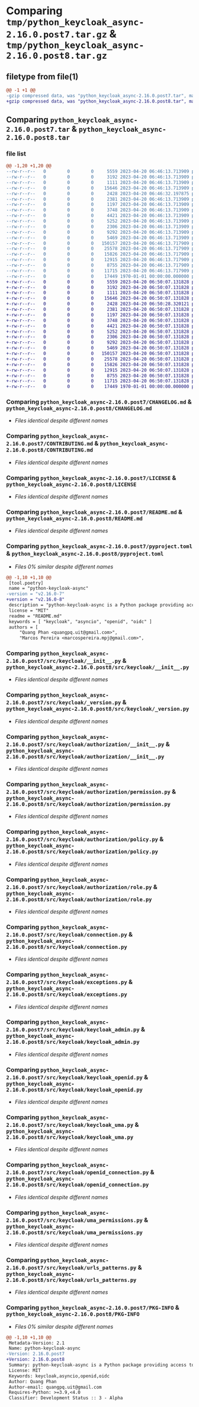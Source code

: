 # Comparing `tmp/python_keycloak_async-2.16.0.post7.tar.gz` & `tmp/python_keycloak_async-2.16.0.post8.tar.gz`

## filetype from file(1)

```diff
@@ -1 +1 @@
-gzip compressed data, was "python_keycloak_async-2.16.0.post7.tar", max compression
+gzip compressed data, was "python_keycloak_async-2.16.0.post8.tar", max compression
```

## Comparing `python_keycloak_async-2.16.0.post7.tar` & `python_keycloak_async-2.16.0.post8.tar`

### file list

```diff
@@ -1,20 +1,20 @@
--rw-r--r--   0        0        0     5559 2023-04-20 06:46:13.713909 python_keycloak_async-2.16.0.post7/CHANGELOG.md
--rw-r--r--   0        0        0     3192 2023-04-20 06:46:13.713909 python_keycloak_async-2.16.0.post7/CONTRIBUTING.md
--rw-r--r--   0        0        0     1111 2023-04-20 06:46:13.713909 python_keycloak_async-2.16.0.post7/LICENSE
--rw-r--r--   0        0        0    15646 2023-04-20 06:46:13.713909 python_keycloak_async-2.16.0.post7/README.md
--rw-r--r--   0        0        0     2428 2023-04-20 06:46:32.197875 python_keycloak_async-2.16.0.post7/pyproject.toml
--rw-r--r--   0        0        0     2381 2023-04-20 06:46:13.713909 python_keycloak_async-2.16.0.post7/src/keycloak/__init__.py
--rw-r--r--   0        0        0     1197 2023-04-20 06:46:13.713909 python_keycloak_async-2.16.0.post7/src/keycloak/_version.py
--rw-r--r--   0        0        0     3748 2023-04-20 06:46:13.713909 python_keycloak_async-2.16.0.post7/src/keycloak/authorization/__init__.py
--rw-r--r--   0        0        0     4421 2023-04-20 06:46:13.713909 python_keycloak_async-2.16.0.post7/src/keycloak/authorization/permission.py
--rw-r--r--   0        0        0     5252 2023-04-20 06:46:13.713909 python_keycloak_async-2.16.0.post7/src/keycloak/authorization/policy.py
--rw-r--r--   0        0        0     2306 2023-04-20 06:46:13.713909 python_keycloak_async-2.16.0.post7/src/keycloak/authorization/role.py
--rw-r--r--   0        0        0     9292 2023-04-20 06:46:13.713909 python_keycloak_async-2.16.0.post7/src/keycloak/connection.py
--rw-r--r--   0        0        0     5469 2023-04-20 06:46:13.713909 python_keycloak_async-2.16.0.post7/src/keycloak/exceptions.py
--rw-r--r--   0        0        0   150157 2023-04-20 06:46:13.717909 python_keycloak_async-2.16.0.post7/src/keycloak/keycloak_admin.py
--rw-r--r--   0        0        0    25578 2023-04-20 06:46:13.717909 python_keycloak_async-2.16.0.post7/src/keycloak/keycloak_openid.py
--rw-r--r--   0        0        0    15826 2023-04-20 06:46:13.717909 python_keycloak_async-2.16.0.post7/src/keycloak/keycloak_uma.py
--rw-r--r--   0        0        0    12915 2023-04-20 06:46:13.717909 python_keycloak_async-2.16.0.post7/src/keycloak/openid_connection.py
--rw-r--r--   0        0        0     8755 2023-04-20 06:46:13.717909 python_keycloak_async-2.16.0.post7/src/keycloak/uma_permissions.py
--rw-r--r--   0        0        0    11715 2023-04-20 06:46:13.717909 python_keycloak_async-2.16.0.post7/src/keycloak/urls_patterns.py
--rw-r--r--   0        0        0    17449 1970-01-01 00:00:00.000000 python_keycloak_async-2.16.0.post7/PKG-INFO
+-rw-r--r--   0        0        0     5559 2023-04-20 06:50:07.131828 python_keycloak_async-2.16.0.post8/CHANGELOG.md
+-rw-r--r--   0        0        0     3192 2023-04-20 06:50:07.131828 python_keycloak_async-2.16.0.post8/CONTRIBUTING.md
+-rw-r--r--   0        0        0     1111 2023-04-20 06:50:07.131828 python_keycloak_async-2.16.0.post8/LICENSE
+-rw-r--r--   0        0        0    15646 2023-04-20 06:50:07.131828 python_keycloak_async-2.16.0.post8/README.md
+-rw-r--r--   0        0        0     2428 2023-04-20 06:50:28.320121 python_keycloak_async-2.16.0.post8/pyproject.toml
+-rw-r--r--   0        0        0     2381 2023-04-20 06:50:07.131828 python_keycloak_async-2.16.0.post8/src/keycloak/__init__.py
+-rw-r--r--   0        0        0     1197 2023-04-20 06:50:07.131828 python_keycloak_async-2.16.0.post8/src/keycloak/_version.py
+-rw-r--r--   0        0        0     3748 2023-04-20 06:50:07.131828 python_keycloak_async-2.16.0.post8/src/keycloak/authorization/__init__.py
+-rw-r--r--   0        0        0     4421 2023-04-20 06:50:07.131828 python_keycloak_async-2.16.0.post8/src/keycloak/authorization/permission.py
+-rw-r--r--   0        0        0     5252 2023-04-20 06:50:07.131828 python_keycloak_async-2.16.0.post8/src/keycloak/authorization/policy.py
+-rw-r--r--   0        0        0     2306 2023-04-20 06:50:07.131828 python_keycloak_async-2.16.0.post8/src/keycloak/authorization/role.py
+-rw-r--r--   0        0        0     9292 2023-04-20 06:50:07.131828 python_keycloak_async-2.16.0.post8/src/keycloak/connection.py
+-rw-r--r--   0        0        0     5469 2023-04-20 06:50:07.131828 python_keycloak_async-2.16.0.post8/src/keycloak/exceptions.py
+-rw-r--r--   0        0        0   150157 2023-04-20 06:50:07.131828 python_keycloak_async-2.16.0.post8/src/keycloak/keycloak_admin.py
+-rw-r--r--   0        0        0    25578 2023-04-20 06:50:07.131828 python_keycloak_async-2.16.0.post8/src/keycloak/keycloak_openid.py
+-rw-r--r--   0        0        0    15826 2023-04-20 06:50:07.131828 python_keycloak_async-2.16.0.post8/src/keycloak/keycloak_uma.py
+-rw-r--r--   0        0        0    12915 2023-04-20 06:50:07.131828 python_keycloak_async-2.16.0.post8/src/keycloak/openid_connection.py
+-rw-r--r--   0        0        0     8755 2023-04-20 06:50:07.131828 python_keycloak_async-2.16.0.post8/src/keycloak/uma_permissions.py
+-rw-r--r--   0        0        0    11715 2023-04-20 06:50:07.131828 python_keycloak_async-2.16.0.post8/src/keycloak/urls_patterns.py
+-rw-r--r--   0        0        0    17449 1970-01-01 00:00:00.000000 python_keycloak_async-2.16.0.post8/PKG-INFO
```

### Comparing `python_keycloak_async-2.16.0.post7/CHANGELOG.md` & `python_keycloak_async-2.16.0.post8/CHANGELOG.md`

 * *Files identical despite different names*

### Comparing `python_keycloak_async-2.16.0.post7/CONTRIBUTING.md` & `python_keycloak_async-2.16.0.post8/CONTRIBUTING.md`

 * *Files identical despite different names*

### Comparing `python_keycloak_async-2.16.0.post7/LICENSE` & `python_keycloak_async-2.16.0.post8/LICENSE`

 * *Files identical despite different names*

### Comparing `python_keycloak_async-2.16.0.post7/README.md` & `python_keycloak_async-2.16.0.post8/README.md`

 * *Files identical despite different names*

### Comparing `python_keycloak_async-2.16.0.post7/pyproject.toml` & `python_keycloak_async-2.16.0.post8/pyproject.toml`

 * *Files 0% similar despite different names*

```diff
@@ -1,10 +1,10 @@
 [tool.poetry]
 name = "python-keycloak-async"
-version = "v2.16.0-7"
+version = "v2.16.0-8"
 description = "python-keycloak-async is a Python package providing access to the Keycloak API."
 license = "MIT"
 readme = "README.md"
 keywords = [ "keycloak", "asyncio", "openid", "oidc" ]
 authors = [
     "Quang Phan <quangpq.uit@gmail.com>",
     "Marcos Pereira <marcospereira.mpj@gmail.com>",
```

### Comparing `python_keycloak_async-2.16.0.post7/src/keycloak/__init__.py` & `python_keycloak_async-2.16.0.post8/src/keycloak/__init__.py`

 * *Files identical despite different names*

### Comparing `python_keycloak_async-2.16.0.post7/src/keycloak/_version.py` & `python_keycloak_async-2.16.0.post8/src/keycloak/_version.py`

 * *Files identical despite different names*

### Comparing `python_keycloak_async-2.16.0.post7/src/keycloak/authorization/__init__.py` & `python_keycloak_async-2.16.0.post8/src/keycloak/authorization/__init__.py`

 * *Files identical despite different names*

### Comparing `python_keycloak_async-2.16.0.post7/src/keycloak/authorization/permission.py` & `python_keycloak_async-2.16.0.post8/src/keycloak/authorization/permission.py`

 * *Files identical despite different names*

### Comparing `python_keycloak_async-2.16.0.post7/src/keycloak/authorization/policy.py` & `python_keycloak_async-2.16.0.post8/src/keycloak/authorization/policy.py`

 * *Files identical despite different names*

### Comparing `python_keycloak_async-2.16.0.post7/src/keycloak/authorization/role.py` & `python_keycloak_async-2.16.0.post8/src/keycloak/authorization/role.py`

 * *Files identical despite different names*

### Comparing `python_keycloak_async-2.16.0.post7/src/keycloak/connection.py` & `python_keycloak_async-2.16.0.post8/src/keycloak/connection.py`

 * *Files identical despite different names*

### Comparing `python_keycloak_async-2.16.0.post7/src/keycloak/exceptions.py` & `python_keycloak_async-2.16.0.post8/src/keycloak/exceptions.py`

 * *Files identical despite different names*

### Comparing `python_keycloak_async-2.16.0.post7/src/keycloak/keycloak_admin.py` & `python_keycloak_async-2.16.0.post8/src/keycloak/keycloak_admin.py`

 * *Files identical despite different names*

### Comparing `python_keycloak_async-2.16.0.post7/src/keycloak/keycloak_openid.py` & `python_keycloak_async-2.16.0.post8/src/keycloak/keycloak_openid.py`

 * *Files identical despite different names*

### Comparing `python_keycloak_async-2.16.0.post7/src/keycloak/keycloak_uma.py` & `python_keycloak_async-2.16.0.post8/src/keycloak/keycloak_uma.py`

 * *Files identical despite different names*

### Comparing `python_keycloak_async-2.16.0.post7/src/keycloak/openid_connection.py` & `python_keycloak_async-2.16.0.post8/src/keycloak/openid_connection.py`

 * *Files identical despite different names*

### Comparing `python_keycloak_async-2.16.0.post7/src/keycloak/uma_permissions.py` & `python_keycloak_async-2.16.0.post8/src/keycloak/uma_permissions.py`

 * *Files identical despite different names*

### Comparing `python_keycloak_async-2.16.0.post7/src/keycloak/urls_patterns.py` & `python_keycloak_async-2.16.0.post8/src/keycloak/urls_patterns.py`

 * *Files identical despite different names*

### Comparing `python_keycloak_async-2.16.0.post7/PKG-INFO` & `python_keycloak_async-2.16.0.post8/PKG-INFO`

 * *Files 0% similar despite different names*

```diff
@@ -1,10 +1,10 @@
 Metadata-Version: 2.1
 Name: python-keycloak-async
-Version: 2.16.0.post7
+Version: 2.16.0.post8
 Summary: python-keycloak-async is a Python package providing access to the Keycloak API.
 License: MIT
 Keywords: keycloak,asyncio,openid,oidc
 Author: Quang Phan
 Author-email: quangpq.uit@gmail.com
 Requires-Python: >=3.9,<4.0
 Classifier: Development Status :: 3 - Alpha
```

